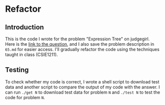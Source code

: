 # Refactor

## Introduction

This is the code I wrote for the problem "Expression Tree" on judgegirl.
Here is the [link to the question](https://judgegirl.csie.org/problem/0/65),
and I also save the problem description in `65.md` for easier access.
I'll gradually refactor the code using the techniques taught in class (CSIE1211).

## Testing

To check whether my code is correct, I wrote a shell script to download
test data and another script to compare the output of my code with the answer.
I can run `./get N` to download test data for problem `N` and `./test N`
to test the code for problem `N`.
